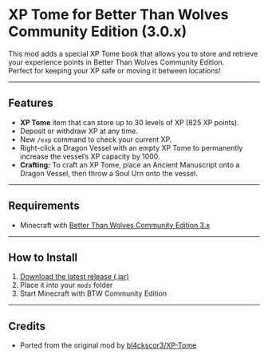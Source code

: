 # XP Tome for Better Than Wolves Community Edition (3.0.x)

This mod adds a special XP Tome book that allows you to store and retrieve your experience points in Better Than Wolves Community Edition.  
Perfect for keeping your XP safe or moving it between locations!

---

## Features

- **XP Tome** item that can store up to 30 levels of XP (825 XP points).
- Deposit or withdraw XP at any time.
- New `/exp` command to check your current XP.
- Right-click a Dragon Vessel with an empty XP Tome to permanently increase the vessel’s XP capacity by 1000.
- **Crafting:** To craft an XP Tome, place an Ancient Manuscript onto a Dragon Vessel, then throw a Soul Urn onto the vessel.

---

## Requirements

- Minecraft with [Better Than Wolves Community Edition 3.x](https://github.com/BetterWithMods/BetterThanWolves-CommunityEdition)

---

## How to Install

1. [Download the latest release (.jar)](https://github.com/Inf1nlty/XPTome-BTW/releases/latest)
2. Place it into your `mods` folder
3. Start Minecraft with BTW Community Edition

---

## Credits

- Ported from the original mod by [bl4ckscor3/XP-Tome](https://github.com/bl4ckscor3/XP-Tome)
